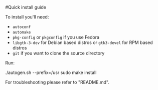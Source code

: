 #Quick install guide

To install you'll need:
* `autoconf`
* `automake`
* `pkg-config` or `pkgconfig` if you use Fedora
* `libgtk-3-dev` for Debian based distros or `gtk3-devel` for RPM based distros
* `git` if you want to clone the source directory

Run:

./autogen.sh --prefix=/usr
sudo make install

For troubleshooting please refer to "README.md".
